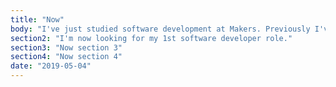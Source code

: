```yaml
---
title: "Now"
body: "I've just studied software development at Makers. Previously I've worked in agile environments as a product developer...."
section2: "I'm now looking for my 1st software developer role."
section3: "Now section 3"
section4: "Now section 4"
date: "2019-05-04"
---
```

